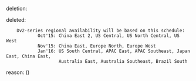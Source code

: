 deletion:

deleted:

		Dv2-series regional availability will be based on this schedule:
		        Oct'15: China East 2, US Central, US North Central, US West
		        Nov'15: China East, Europe North, Europe West
		        Jan'16: US South Central, APAC East, APAC Southeast, Japan East, China East,
		                Australia East, Australia Southeast, Brazil South

reason: ()




